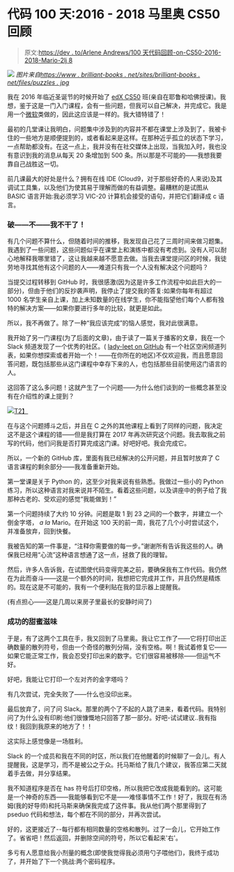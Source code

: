 # 代码 100 天:2016 - 2018 马里奥 CS50 回顾

> 原文:[https://dev . to/Arlene Andrews/100 天代码回顾-on-CS50-2016-2018-Mario-2lj 8](https://dev.to/arleneandrews/100-days-of-code-retrospective-on-cs50-2016---2018-mario-2lj8)

[![](../Images/9fa8bb180edced32bffb83aaac24d1cb.png)](https://www.brilliant-books.net/sites/brilliant-books.net/files/puzzles.jpg) 
*图片来自[https://www . brilliant-books . net/sites/brilliant-books . net/files/puzzles . jpg](https://www.brilliant-books.net/sites/brilliant-books.net/files/puzzles.jpg)*

我在 2016 年临近圣诞节的时候开始了 [edX CS50](https://courses.edx.org/courses/course-v1:HarvardX+CS50+X/course/) 班(亲自在耶鲁和哈佛授课)。我想，鉴于这是一门入门课程，会有一些问题，但我可以自己解决，并完成它。我是用一个[微软](https://mva.microsoft.com/)类做的，因此这应该是一样的。我大错特错了！

最初的几堂课让我明白，问题集中涉及到的内容并不都在课堂上涉及到了，我被卡住的一些地方是顺便提到的，或者看起来是这样。在那种近乎孤立的状态下学习，一点帮助都没有。在这一点上，我并没有在社交媒体上出现，当我加入时，我也没有意识到我的消息从每天 20 条增加到 500 条。所以那是不可能的——我想我要靠自己战胜这一切。

前几课最大的好处是什么？拥有在线 IDE (Cloud9，对于那些好奇的人来说)及其调试工具集，以及他们为使其易于理解而做的有益调整。最糟糕的是试图从 BASIC 语言开始:我必须学习 VIC-20 计算机会接受的语句，并把它们翻译成 c 语言。

### 破——不——我不干了！

有几个问题不算什么，但随着时间的推移，我发现自己花了三周时间来做习题集。我遇到了一些问题，这些问题似乎在课堂上和演练中都没有考虑到。没有人可以耐心地解释我哪里错了，这让我越来越不愿意去做。当我去课堂提问区的时候，我徒劳地寻找其他有这个问题的人——难道只有我一个人没有解决这个问题吗？

当提交过程转移到 GitHub 时，我很感激(因为这是许多工作流程中如此巨大的一部分)，但由于他们的反抄袭声明，我停止了提交我的答复:如果你每年有超过 1000 名学生亲自上课，加上未知数量的在线学生，你不能指望他们每个人都有独特的解决方案——如果你要进行多年的比较，就更是如此。

所以，我不再做了。除了一种“我应该完成”的恼人感觉，我对此很满意。

我开始了另一门课程(为了后面的文章)，由于读了一篇关于播客的文章，我在一个 Slack 频道发现了一个优秀的社区。( [lady-leet on GitHub](https://github.com/ladyleet/tech-community-slacks) 有一个社区空闲频道列表，如果你想探索或者开始一个！——在你所在的地区)不仅欢迎我，而且愿意回答问题，既包括那些从这门课程中幸存下来的人，也包括那些目前使用这门语言的人。

这回答了这么多问题！这就产生了一个问题——为什么他们谈到的一些概念甚至没有在介绍性的课上提到？

[![](../Images/67f1c5bb49dc202168f43795ba37df3b.png)T2】](https://www.elegantthemes.com/blog/wp-content/uploads/2016/09/wordpress-frustration.jpg)

在与这个问题搏斗之后，并且在 C 之外的其他课程上看到了同样的问题，我决定这不是这个课程的错——但是我打算在 2017 年再次研究这个问题。我去取我之前写的代码，他们问我是否打算完成这门课。好吧好吧。我会完成它。

所以，一个新的 GitHub 库，里面有我已经解决的公开问题，并且暂时放弃了 C 语言课程的剩余部分——我准备重新开始。

第一堂课是关于 Python 的，这至少对我来说有些熟悉。我做过一些小的 Python 练习，所以这种语言对我来说并不陌生。看着这些问题，以及讲座中的例子给了我那种古老的、受欢迎的感觉“我能做到！”

第一个问题持续了大约 10 分钟。问题是取 1 到 23 之间的一个数字，并建立一个倒金字塔， *a la* Mario。在开始这 100 天的前一周，我花了几个小时尝试这个，并准备放弃，回到快餐。

我被告知的第一件事是，“注释你需要做的每一步。”谢谢所有告诉我这些的人。确保我已经用“心流”这种语言想通了这一点，拯救了我的理智。

然后，许多人告诉我，在试图使代码变得完美之前，要确保我有工作代码。我仍然在为此而奋斗——这是一个额外的时间，我想把它完成并工作，并且仍然是精炼的。现在这是不可能的，我有一个便利贴在我的显示器上提醒我。

(有点担心——这是几周以来房子里最长的安静时间了)

### **成功的甜蜜滋味**

于是，有了这两个工具在手，我又回到了马里奥。我让它工作了——它将打印出正确数量的散列符号，但由一个奇怪的散列分隔，没有空格。啊！我试着修复它——如果它能正常工作，我会忍受打印出来的数字。它们很容易被移除——但运气不好。

好吧，我能让它打印一个左对齐的金字塔吗？

有几次尝试，完全失败了——什么也没印出来。

最后放弃了，问了问 Slack。那里的两个了不起的人跳了进来，看着代码。我特别问了为什么没有印刷:他们很慷慨地只回答了那一部分。好吧-试试建议..我有指纹！我回到我原来的地方了！！

这实际上感觉像是一场胜利。

Slack 的一个成员和我在不同的时区，所以我们在他醒着的时候聊了一会儿。有人提醒我，这是学习，而不是被公之于众。托马斯给了我几个建议，我答应第二天就着手去做，并分享结果。

我不知道程序是否在 has 符号后打印空格，所以我把它改成我能看到的。这可能是一个神奇的东西——我能够看到它不是——难怪事情不工作！好了，我现在有汤姆(我的好导师)和托马斯来确保我完成了这件事。我从他们两个那里得到了 pseduo 代码和想法，每个都在不同的部分，并再次尝试。

好的，这更接近了--每行都有相同数量的空格和散列。过了一会儿，它开始工作了。省省吧！然后返回，并删除空间的符号，所以它看起来'右'。

多亏有人愿意给我小剂量的概念(即使我觉得我必须用勺子喂他们)，我终于成功了，并开始了下一个挑战:两个密码程序。